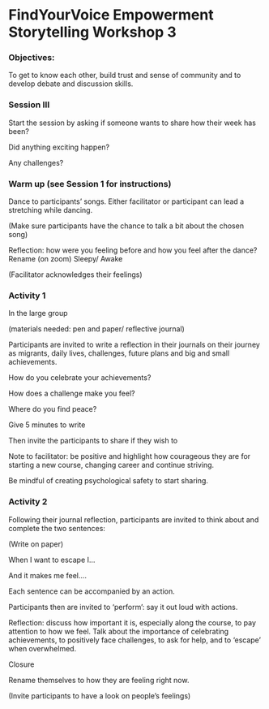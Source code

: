 # FindYourVoice Empowerment Storytelling Workshop 3

### Objectives:&#x20;

To get to know each other, build trust and sense of community and to develop debate and discussion skills.

### **Session III**

Start the session by asking if someone wants to share how their week has been?

Did anything exciting happen?

Any challenges?

### Warm up (see Session 1 for instructions)

Dance to participants’ songs. Either facilitator or participant can lead a stretching while dancing.

(Make sure participants have the chance to talk a bit about the chosen song)

Reflection: how were you feeling before and how you feel after the dance? Rename (on zoom) Sleepy/ Awake

(Facilitator acknowledges their feelings)

### Activity 1

In the large group

(materials needed: pen and paper/ reflective journal)

Participants are invited to write a reflection in their journals on their journey as migrants, daily lives, challenges, future plans and big and small achievements.

How do you celebrate your achievements?

How does a challenge make you feel?

Where do you find peace?

Give 5 minutes to write

Then invite the participants to share if they wish to

Note to facilitator: be positive and highlight how courageous they are for starting a new course, changing career and continue striving.

Be mindful of creating psychological safety to start sharing.

### Activity 2

Following their journal reflection, participants are invited to think about and complete the two sentences:

(Write on paper)

When I want to escape I…

And it makes me feel….

Each sentence can be accompanied by an action.

Participants then are invited to ‘perform’: say it out loud with actions.

Reflection: discuss how important it is, especially along the course, to pay attention to how we feel. Talk about the importance of celebrating achievements, to positively face challenges, to ask for help, and to ‘escape’ when overwhelmed.

Closure

Rename themselves to how they are feeling right now.

(Invite participants to have a look on people’s feelings)
